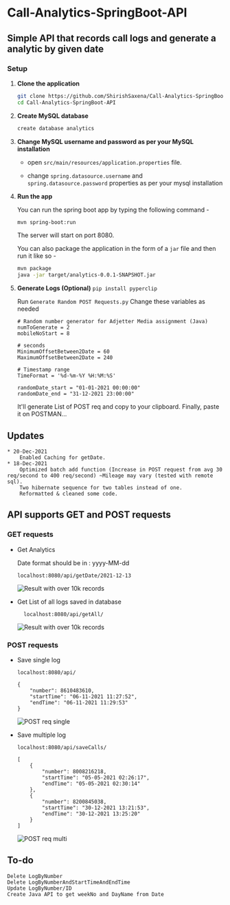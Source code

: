 # Call-Analytics-SpringBoot-API
## Simple API that records call logs and generate a analytic by given date

### Setup


1. **Clone the application**

	```bash
	git clone https://github.com/ShirishSaxena/Call-Analytics-SpringBoot-API.git
	cd Call-Analytics-SpringBoot-API
	```

2. **Create MySQL database**

	```bash
	create database analytics
	```

3. **Change MySQL username and password as per your MySQL installation**

	+ open `src/main/resources/application.properties` file.

	+ change `spring.datasource.username` and `spring.datasource.password` properties as per your mysql installation

4. **Run the app**

	You can run the spring boot app by typing the following command -

	```bash
	mvn spring-boot:run
	```

	The server will start on port 8080.

	You can also package the application in the form of a `jar` file and then run it like so -

	```bash
	mvn package
	java -jar target/analytics-0.0.1-SNAPSHOT.jar
	```
4. **Generate Logs (Optional)**
	```pip install pyperclip```
	
	Run `Generate Random POST Requests.py`
	Change these variables as needed
	```
	# Random number generator for Adjetter Media assignment (Java)
	numToGenerate = 2
	mobileNoStart = 8

	# seconds
	MinimumOffsetBetween2Date = 60
	MaximumOffsetBetween2Date = 240

	# Timestamp range
	TimeFormat = '%d-%m-%Y %H:%M:%S'

	randomDate_start = "01-01-2021 00:00:00"
	randomDate_end = "31-12-2021 23:00:00"
	```
	It'll generate List of POST req and copy to your clipboard. Finally, paste it on POSTMAN...

## Updates
	* 20-Dec-2021
		Enabled Caching for getDate.
	* 18-Dec-2021
		Optimized batch add function (Increase in POST request from avg 30 req/second to 400 req/second) ~Mileage may vary (tested with remote sql).
		Two hibernate sequence for two tables instead of one.
		Reformatted & cleaned some code.


## API supports GET and POST requests
### GET requests
* Get Analytics

	Date format should be in : yyyy-MM-dd
	
	```
	localhost:8080/api/getDate/2021-12-13
	```
	
	![Result with over 10k records](https://user-images.githubusercontent.com/6762915/146669530-3f028ce7-bd53-4c9b-a112-54271ac576f6.png)
	
* Get List of all logs saved in database

        localhost:8080/api/getAll/
	
	![Result with over 10k records](https://i.imgur.com/LqGm1KQ.png)
	
### POST requests
* Save single log

	```
	localhost:8080/api/
	```

	```
	{
		"number": 8610483610,
		"startTime": "06-11-2021 11:27:52",
		"endTime": "06-11-2021 11:29:53"
	}
	```
	
	![POST req single](https://user-images.githubusercontent.com/6762915/146578293-31d7e04e-2594-49ca-a4a0-1016397a619f.png)

* Save multiple log
	```
	localhost:8080/api/saveCalls/
	```
	
	```
	[
		{
			"number": 8008216218,
			"startTime": "05-05-2021 02:26:17",
			"endTime": "05-05-2021 02:30:14"
		},
		{
			"number": 8200845038,
			"startTime": "30-12-2021 13:21:53",
			"endTime": "30-12-2021 13:25:20"
		}
	]
	
	```

	
	![POST req multi](https://i.imgur.com/AaLknZD.jpeg)

## To-do

	Delete LogByNumber
	Delete LogByNumberAndStartTimeAndEndTime
	Update LogByNumber/ID
	Create Java API to get weekNo and DayName from Date



